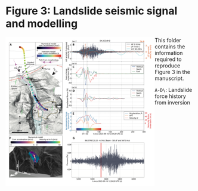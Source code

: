 # Figure 3: Landslide seismic signal and modelling

<img align="left" src="f3.png" width="400px">


This folder contains the information required to reproduce Figure 3 in the manuscript.

`A-D\`: Landslide force history from inversion
